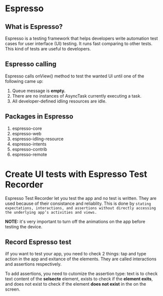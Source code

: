 # Espresso 

## What is Espresso? 

Espresso is a testing framework that helps developers write automation test cases for user interface (UI) testing. It runs fast comparing to other tests. This kind of tests are useful to developers. 

## Espresso calling

Espresso calls onView() method to test the wanted UI until one of the following came up: 
1. Queue message is **empty.**
2. There are no instances of AsyncTask currently executing a task.
3. All developer-defined idling resources are idle.

## Packages in Espresso

1. espresso-core
2. espresso-web
3. espresso-idling-resource
4. espresso-intents
5. espresso-contrib
6. espresso-remote

# Create UI tests with Espresso Test Recorder 

Espresso Test Recorder let you test the app and no test is written. They are used because of their consistance and reliablity. This is done by `stating expectations, interactions, and assertions without directly accessing the underlying app’s activities and views.` 

**NOTE:** it's very important to turn off the animations on the app before testing the device. 

## Record Espresso test 

iIf you want to test your app, you need to check 2 things: tap and type action in the app and exitance of the elements. They are called interactions and assertions respectively.

To add assertions, you need to cutomize the assertion type: text is to check text content of the **selsecte** element, exists to check if the **element exits**, and does not exist to check if the element **does not exist** in the on the screen. 



